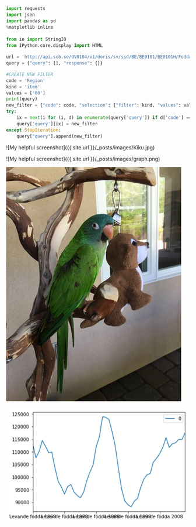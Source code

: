 ```python
import requests
import json
import pandas as pd
%matplotlib inline

from io import StringIO
from IPython.core.display import HTML
```


```python
url = 'http://api.scb.se/OV0104/v1/doris/sv/ssd/BE/BE0101/BE0101H/FoddaK'
query = {"query": [], "response": {}}
```


```python
#CREATE NEW FILTER
code = 'Region'
kind = 'item'
values = ['00']
print(query)
new_filter = {"code": code, "selection": {"filter": kind, "values": values}}
try:
    ix = next(i for (i, d) in enumerate(query['query']) if d['code'] == code)
    query['query'][ix] = new_filter
except StopIteration:
    query["query"].append(new_filter)
```

![My helpful screenshot]({{ site.url }}/_posts/images/Kiku.jpg)

![My helpful screenshot]({{ site.url }}/_posts/images/graph.png)

![Kiku](images/Kiku.jpg)


<div style='float: center'>
  <img style='width: 600px' src="images/graph.png"></img>
</div>
